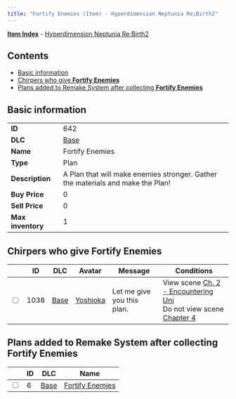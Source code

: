 ```yaml
---
title: "Fortify Enemies (Item) - Hyperdimension Neptunia Re;Birth2"
---
```


[**Item Index**](/neptunia/rb2/item/index.html) - [Hyperdimension Neptunia Re;Birth2](/neptunia/rb2)

## Contents

- [Basic information](#basic-information)
- [Chirpers who give **Fortify Enemies**](#chirpers-who-give-fortify-enemies)
- [Plans added to Remake System after collecting **Fortify Enemies**](#plans-added-to-remake-system-after-collecting-fortify-enemies)

## Basic information

|   |   |
| -- | -- |
| **ID** | 642 |
| **DLC** | [Base](/neptunia/rb2/dlc/0-base.html) |
| **Name** | Fortify Enemies |
| **Type** | Plan |
| **Description** | A Plan that will make enemies stronger. Gather the materials and make the Plan! |
| **Buy Price** | 0 |
| **Sell Price** | 0 |
| **Max inventory** | 1 |

## Chirpers who give **Fortify Enemies**

|    | ID | DLC | Avatar | Message | Conditions |
| -- | -- | --- | ------ | ------- | ---------- |
| <input type="checkbox" id="rb2-chirper-event-0-1038" class="trackbox" /> | 1038 | [Base](/neptunia/rb2/dlc/0-base.html) | [Yoshioka](/neptunia/rb2/avatar/0-158-yoshioka.html) | Let me give you this plan. | View scene [Ch. 2 - Encountering Uni](/neptunia/rb2/scene/0-103-ch-2-encountering-uni.html)<br />Do not view scene [Chapter 4](/neptunia/rb2/scene/0-301-chapter-4.html) |

## Plans added to Remake System after collecting **Fortify Enemies**

|    | ID | DLC | Name |
| -- | -- | --- | ---- |
| <input type="checkbox" id="rb2-remake-0-6" class="trackbox" /> | 6 | [Base](/neptunia/rb2/dlc/0-base.html) | [Fortify Enemies](/neptunia/rb2/remake/0-6-fortify-enemies.html) |